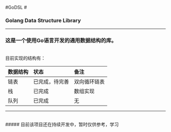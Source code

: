 #GoDSL #
### Golang Data Structure Library
-----
### 这是一个使用Go语言开发的通用数据结构的库。
<br />
目前实现的结构有：
<br />

| 数据结构 | 状态 | 备注 |
| :----- | :----- | :----- |
| 链表 | 已完成，待完善 | 双向循环链表 |
| 栈 | 已完成 | 数组实现 |
| 队列 | 已完成 | 无 |

-----
<br />
##### 目前该项目还在持续开发中，暂时仅供参考，学习
